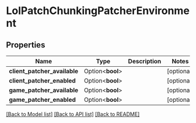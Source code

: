 # LolPatchChunkingPatcherEnvironment

## Properties

Name | Type | Description | Notes
------------ | ------------- | ------------- | -------------
**client_patcher_available** | Option<**bool**> |  | [optional]
**client_patcher_enabled** | Option<**bool**> |  | [optional]
**game_patcher_available** | Option<**bool**> |  | [optional]
**game_patcher_enabled** | Option<**bool**> |  | [optional]

[[Back to Model list]](../README.md#documentation-for-models) [[Back to API list]](../README.md#documentation-for-api-endpoints) [[Back to README]](../README.md)


